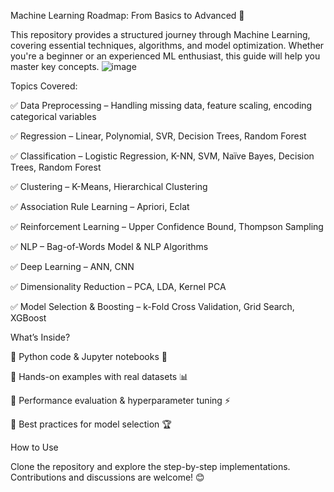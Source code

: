 Machine Learning Roadmap: From Basics to Advanced 🚀

This repository provides a structured journey through Machine Learning, covering essential techniques, algorithms, and model optimization. Whether you're a beginner or an experienced ML enthusiast, this guide will help you master key concepts.
![image](https://github.com/user-attachments/assets/37a000ce-2587-4c3e-8ec6-11f955311881)

Topics Covered:

✅ Data Preprocessing – Handling missing data, feature scaling, encoding categorical variables

✅ Regression – Linear, Polynomial, SVR, Decision Trees, Random Forest

✅ Classification – Logistic Regression, K-NN, SVM, Naïve Bayes, Decision Trees, Random Forest

✅ Clustering – K-Means, Hierarchical Clustering

✅ Association Rule Learning – Apriori, Eclat

✅ Reinforcement Learning – Upper Confidence Bound, Thompson Sampling

✅ NLP – Bag-of-Words Model & NLP Algorithms

✅ Deep Learning – ANN, CNN

✅ Dimensionality Reduction – PCA, LDA, Kernel PCA

✅ Model Selection & Boosting – k-Fold Cross Validation, Grid Search, XGBoost


What’s Inside?

🔹 Python code & Jupyter notebooks 🐍

🔹 Hands-on examples with real datasets 📊

🔹 Performance evaluation & hyperparameter tuning ⚡

🔹 Best practices for model selection 🏆

How to Use

Clone the repository and explore the step-by-step implementations. Contributions and discussions are welcome! 😊
